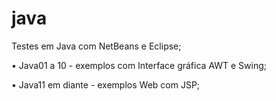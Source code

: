 # java
Testes em Java com NetBeans e Eclipse;

• Java01 a 10 - exemplos com Interface gráfica AWT e Swing;

• Java11 em diante - exemplos Web com JSP; 
